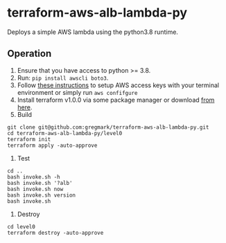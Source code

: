 # terraform-aws-alb-lambda-py

Deploys a simple AWS lambda using the python3.8 runtime.

## Operation

1. Ensure that you have access to python >= 3.8.
1. Run: `pip install awscli boto3`.
1. Follow [these instructions](https://docs.aws.amazon.com/cli/latest/userguide/cli-configure-files.html) to setup AWS access keys with your terminal environment or simply run `aws confifgure`
1. Install terraform v1.0.0 via some package manager or download [from here](https://www.terraform.io/downloads.html).
1. Build
  ```
  git clone git@github.com:gregmark/terraform-aws-alb-lambda-py.git
  cd terraform-aws-alb-lambda-py/level0
  terraform init
  terraform apply -auto-approve
  ```
1. Test
  ```
  cd ..
  bash invoke.sh -h
  bash invoke.sh '?alb'
  bash invoke.sh now
  bash invoke.sh version
  bash invoke.sh
  ```
1. Destroy
  ```
  cd level0
  terraform destroy -auto-approve
  ```
